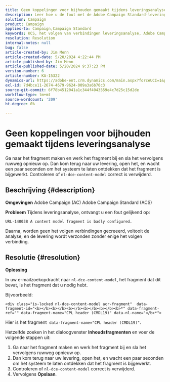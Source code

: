 ```yaml
---
title: Geen koppelingen voor bijhouden gemaakt tijdens leveringsanalyse
description: Leer hoe u de fout met de Adobe Campaign Standard-leveringsanalyse kunt oplossen.
solution: Campaign
product: Campaign
applies-to: Campaign,Campaign Standard
keywords: KCS, het volgen van verbindingen leveringsanalyse, Adobe Campaign Standard, Adobe Campaign, fout, HTML, fragment, ACS, AC, het Oplossen van problemen
resolution: Resolution
internal-notes: null
bug: false
article-created-by: Jim Menn
article-created-date: 5/20/2024 4:22:44 PM
article-published-by: Jim Menn
article-published-date: 5/20/2024 9:37:23 PM
version-number: 6
article-number: KA-15322
dynamics-url: https://adobe-ent.crm.dynamics.com/main.aspx?forceUCI=1&pagetype=entityrecord&etn=knowledgearticle&id=3540782f-c516-ef11-9f8a-6045bd006268
exl-id: 7d4bce11-2674-4679-9624-009a3a6b70c3
source-git-commit: 6f78b4512041a1c344f4043559e4c7d25c15d2de
workflow-type: tm+mt
source-wordcount: '209'
ht-degree: 0%

---
```


# Geen koppelingen voor bijhouden gemaakt tijdens leveringsanalyse


Ga naar het fragment maken en werk het fragment bij en sla het vervolgens ruwweg opnieuw op. Dan kom terug naar uw levering, open het, en wacht een paar seconden om het systeem te laten ontdekken dat het fragment is bijgewerkt. Controleren of `nl-dce-content-model` correct is verwijderd.

## Beschrijving {#description}


<b>Omgevingen</b>
Adobe Campaign (AC) Adobe Campaign Standard (ACS)

<b>Probleem</b>
Tijdens leveringsanalyse, ontvangt u een fout gelijkend op:


```
URL-140038 A content model fragment is badly configured.
```


Daarna, worden geen het volgen verbindingen gecreeerd, voltooit de analyse, en de levering wordt verzonden zonder enige het volgen verbinding.


## Resolutie {#resolution}


<b>Oplossing</b>

In uw e-mailzoekopdracht naar `nl-dce-content-model`, het fragment dat dit bevat, is het fragment dat u nodig hebt.

Bijvoorbeeld:


```
<div class="is-locked nl-dce-content-model acr-fragment"  data-fragment-id="<b></b><b></b><b></b><b></b><b></b><b>*" data-fragment-ref="" data-fragment-name="CPL header (CMDL19)" data-nl-name="</b>*">
```


Hier is het fragment  `data-fragment-name="CPL header (CMDL19)"`.

Hetzelfde zoeken in het dialoogvenster <b>Inhoudsfragmenten</b> en voer de volgende stappen uit:

1. Ga naar het fragment maken en werk het fragment bij en sla het vervolgens ruwweg opnieuw op.
2. Dan kom terug naar uw levering, open het, en wacht een paar seconden om het systeem te laten ontdekken dat het fragment is bijgewerkt.
3. Controleren of `nl-dce-content-model` correct is verwijderd.
4. Vervolgens <b>Opslaan</b>.
